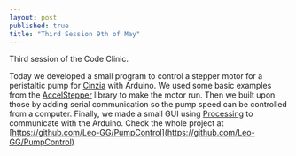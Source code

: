 ```yaml
---
layout: post
published: true
title: "Third Session 9th of May"
---
```

Third session of the Code Clinic.


Today we developed a small program to control a stepper motor for a peristaltic pump for [Cinzia](https://www.iit.it/people/cinzia-sgambato) with Arduino. 
We used some basic examples from the [AccelStepper](http://www.airspayce.com/mikem/arduino/AccelStepper/) library to make the motor run. Then we built upon those by adding serial communication so the pump speed can be controlled from a computer.
Finally, we made a small GUI using [Processing](https://processing.org/) to communicate with the Arduino.
Check the whole project at [https://github.com/Leo-GG/PumpControl](https://github.com/Leo-GG/PumpControl)
